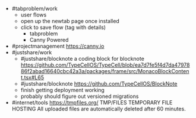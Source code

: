 - #tabproblem/work
	- user flows
	- open up the newtab page once installed
	- click to save flow (tag with details)
		- tabproblem
		- Canny Powered
- #projectmanagement https://canny.io
- #justshare/work
	- #justshare/blocknote a coding block for blocknote https://github.com/TypeCellOS/TypeCell/blob/ea7d7fe5f4d7da4797886f2abad16640cbc42a3a/packages/frame/src/MonacoBlockContent.tsx#L65
	- #justshare/blocknote https://github.com/TypeCellOS/BlockNote
	- finish getting deployment working
	- probably should figure out versioned migrations
- #internet/tools https://tmpfiles.org/ TMP/FILES TEMPORARY FILE HOSTING All uploaded files are automatically deleted after 60 minutes.